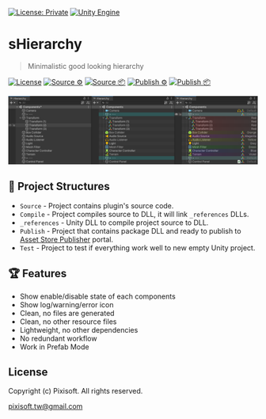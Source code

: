 [![License: Private](https://img.shields.io/badge/License-Private-green.svg)](https://github.com/Pixisoft/sHierarchy/blob/master/COPYING)
[![Unity Engine](https://img.shields.io/badge/unity-2021.2.0f1-black.svg?style=flat&logo=unity&cacheSeconds=2592000)](https://unity3d.com/get-unity/download/archive)

# sHierarchy
> Minimalistic good looking hierarchy

[![License](https://github.com/Pixisoft/sHierarchy/actions/workflows/license.yml/badge.svg)](https://github.com/Pixisoft/sHierarchy/actions/workflows/license.yml)
[![Source ⚙️](https://github.com/Pixisoft/sHierarchy/actions/workflows/source_build.yml/badge.svg)](https://github.com/Pixisoft/sHierarchy/actions/workflows/source_build.yml)
[![Source 📦](https://github.com/Pixisoft/sHierarchy/actions/workflows/source_package.yml/badge.svg)](https://github.com/Pixisoft/sHierarchy/actions/workflows/source_package.yml)
[![Publish ⚙️](https://github.com/Pixisoft/sHierarchy/actions/workflows/publish_build.yml/badge.svg)](https://github.com/Pixisoft/sHierarchy/actions/workflows/publish_build.yml)
[![Publish 📦](https://github.com/Pixisoft/sHierarchy/actions/workflows/publish_package.yml/badge.svg)](https://github.com/Pixisoft/sHierarchy/actions/workflows/publish_package.yml)

<p align="center">
  <img src="./etc/showcase.png" />
</p>

## 📁 Project Structures

* `Source` - Project contains plugin's source code.
* `Compile` - Project compiles source to DLL, it will link `_references` DLLs.
* `_references` - Unity DLL to compile project source to DLL.
* `Publish` - Project that contains package DLL and ready to publish to [Asset Store Publisher](https://publisher.assetstore.unity3d.com/info.html?_gl=1*1fwg1ij*_ga*MTg0NjU4MTc4NC4xNjAwMzQ5NzM3*_ga_1S78EFL1W5*MTYyNDI3MzU4Ni40Ni4wLjE2MjQyNzM1ODYuNjA.&_ga=2.77544981.1416380940.1624186429-1846581784.1600349737) portal.
* `Test` - Project to test if everything work well to new empty Unity project.

## 🏆 Features

* Show enable/disable state of each components
* Show log/warning/error icon
* Clean, no files are generated
* Clean, no other resource files
* Lightweight, no other dependencies
* No redundant workflow
* Work in Prefab Mode

## License

Copyright (c) Pixisoft. All rights reserved.

pixisoft.tw@gmail.com

